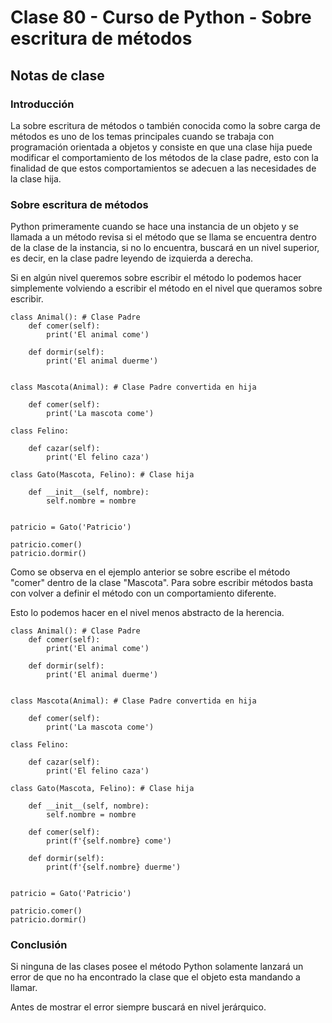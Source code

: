 # Clase 80 - Curso de Python - Sobre escritura de métodos

## Notas de clase

### Introducción
La sobre escritura de métodos o también conocida como la sobre carga de métodos es uno de los temas principales cuando se trabaja con programación orientada a objetos y consiste en que una clase hija puede modificar el comportamiento de los métodos de la clase padre, esto con la finalidad de que estos comportamientos se adecuen a las necesidades de la clase hija.

### Sobre escritura de métodos

Python primeramente cuando se hace una instancia de un objeto y se llamada a un método revisa si el método que se llama se encuentra dentro de la clase de la instancia, si no lo encuentra, buscará en un nivel superior, es decir, en la clase padre leyendo de izquierda a derecha.

Si en algún nivel queremos sobre escribir el método lo podemos hacer simplemente volviendo a escribir el método en el nivel que queramos sobre escribir.

```
class Animal(): # Clase Padre
    def comer(self):
        print('El animal come')

    def dormir(self):
        print('El animal duerme')


class Mascota(Animal): # Clase Padre convertida en hija
    
    def comer(self):
        print('La mascota come')

class Felino:

    def cazar(self):
        print('El felino caza')

class Gato(Mascota, Felino): # Clase hija
    
    def __init__(self, nombre):
        self.nombre = nombre


patricio = Gato('Patricio')

patricio.comer()
patricio.dormir()
```

Como se observa en el ejemplo anterior se sobre escribe el método "comer" dentro de la clase "Mascota". Para sobre escribir métodos basta con volver a definir el método con un comportamiento diferente.

Esto lo podemos hacer en el nivel menos abstracto de la herencia.

```
class Animal(): # Clase Padre
    def comer(self):
        print('El animal come')

    def dormir(self):
        print('El animal duerme')


class Mascota(Animal): # Clase Padre convertida en hija
    
    def comer(self):
        print('La mascota come')

class Felino:

    def cazar(self):
        print('El felino caza')

class Gato(Mascota, Felino): # Clase hija
    
    def __init__(self, nombre):
        self.nombre = nombre
    
    def comer(self):
        print(f'{self.nombre} come')

    def dormir(self):
        print(f'{self.nombre} duerme')


patricio = Gato('Patricio')

patricio.comer()
patricio.dormir()
```



### Conclusión 

Si ninguna de las clases posee el método Python solamente lanzará un error de que no ha encontrado la clase que el objeto esta mandando a llamar.

Antes de mostrar el error siempre buscará en nivel jerárquico. 